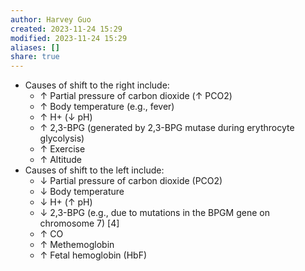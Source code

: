 ```yaml
---
author: Harvey Guo
created: 2023-11-24 15:29
modified: 2023-11-24 15:29
aliases: []
share: true
---
```

- Causes of shift to the right include:
	- ↑ Partial pressure of carbon dioxide (↑ PCO2) 
	- ↑ Body temperature (e.g., fever)
	- ↑ H+ (↓ pH)
	- ↑ 2,3-BPG (generated by 2,3-BPG mutase during erythrocyte glycolysis)
	- ↑ Exercise
	- ↑ Altitude
- Causes of shift to the left include:
	- ↓ Partial pressure of carbon dioxide (PCO2)
	- ↓ Body temperature
	- ↓ H+ (↑ pH)
	- ↓ 2,3-BPG (e.g., due to mutations in the BPGM gene on chromosome 7) [4]
	- ↑ CO
	- ↑ Methemoglobin
	- ↑ Fetal hemoglobin (HbF)
